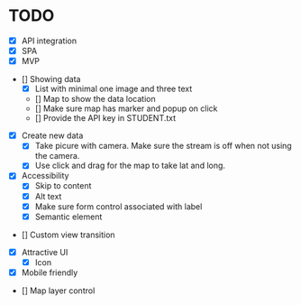# TODO

- [x] API integration
- [x] SPA
- [x] MVP
- [] Showing data
  - [x] List with minimal one image and three text
  - [] Map to show the data location
  - [] Make sure map has marker and popup on click
  - [] Provide the API key in STUDENT.txt
- [x] Create new data
  - [x] Take picure with camera. Make sure the stream is off when not using the camera.
  - [x] Use click and drag for the map to take lat and long.
- [x] Accessibility
  - [x] Skip to content
  - [x] Alt text
  - [x] Make sure form control associated with label
  - [x] Semantic element
- [] Custom view transition
- [x] Attractive UI
  - [x] Icon
- [x] Mobile friendly
- [] Map layer control
